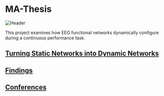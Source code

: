 # MA-Thesis

![Header](https://user-images.githubusercontent.com/81769550/114712923-9e83dc00-9cfe-11eb-9db5-2964bb153f37.PNG)

This project examines how EEG functional networks dynamically configure during a continuous performance task.

## [Turning Static Networks into Dynamic Networks](https://jonahkember.github.io/MA-Thesis/DynamicNetworks)
## [Findings](https://jonahkember.github.io/MA-Thesis/Findings)
## [Conferences](https://jonahkember.github.io/MA-Thesis/Conferences)
